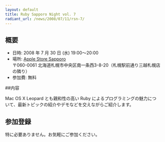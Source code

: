 ```yaml
---
layout: default
title: Ruby Sapporo Night vol. 7
radiant_url: /news/2008/07/11/rsn-7/
---
```

## 概要

- 日時: 2008 年 7 月 30 日 (水) 19:00〜20:00
- 場所: [Apple Store Sapporo](http://www.apple.com/jp/retail/sapporo/map/) <br/>〒060-0061 北海道札幌市中央区南一条西3-8-20（札幌駅前通り三越札幌店の隣り）
- 参加費: 無料

##内容

Mac OS X Leopard とも親和性の高い Ruby によるプログラミングの魅力について、最新トピックの紹介やデモなどを交えながらご紹介します。

## 参加登録

特に必要ありません。お気軽にご参加ください。
